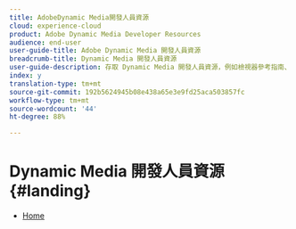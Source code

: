 ```yaml
---
title: AdobeDynamic Media開發人員資源
cloud: experience-cloud
product: Adobe Dynamic Media Developer Resources
audience: end-user
user-guide-title: Adobe Dynamic Media 開發人員資源
breadcrumb-title: Dynamic Media 開發人員資源
user-guide-description: 存取 Dynamic Media 開發人員資源，例如檢視器參考指南、影像製作系統 API、影像服務和演算 API，以及封存的 Scene7 發行說明。
index: y
translation-type: tm+mt
source-git-commit: 192b5624945b08e438a65e3e9fd25aca503857fc
workflow-type: tm+mt
source-wordcount: '44'
ht-degree: 88%

---
```



# Dynamic Media 開發人員資源{#landing}

+ [Home](home.md)

<!--This TOC may not be necessary. Not sure, so leaving it in.
+ [Viewers Reference Guide](/help/aem-viewers-ref/homeviewers.md)
+ [IS/IR API](/help/aem-is-ir-api/homeisir.md)
+ [IPS API](/help/aem-ips-api/c-overview.md)
+ [Image Authoring](/help/aem-ia/aem-ia-home.md)
+ [Dynamic Media Classic Release Notes](/help/s7-release-notes/homern.md)
-->
